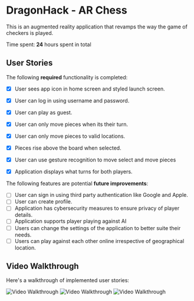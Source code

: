# DragonHack - AR Chess

This is an augmented reality application that revamps the way the game of checkers is played.

Time spent: **24** hours spent in total

## User Stories

The following **required** functionality is completed:

- [x] User sees app icon in home screen and styled launch screen.
- [x] User can log in using username and password.
- [x] User can play as guest.
- [x] User can only move pieces when its their turn.
- [x] User can only move pieces to valid locations.
- [x] Pieces rise above the board when selected.
- [x] User can use gesture recognition to move select and move pieces
- [x] Application displays what turns for both players.


The following features are potential **future improvements**:

- [ ] User can sign in using third party authentication like Google and Apple.
- [ ] User can create profile.
- [ ] Application has cybersecurity measures to ensure privacy of player details.
- [ ] Application supports player playing against AI
- [ ] Users can change the settings of the application to better suite their needs.
- [ ] Users can play against each other online irrespective of geographical location.

## Video Walkthrough

Here's a walkthrough of implemented user stories:

<img src='http://g.recordit.co/Qbsx4UQw0u.gif' title='Video Walkthrough' width='' alt='Video Walkthrough' />
<img src='http://g.recordit.co/fmj5qrGBYJ.gif' title='Video Walkthrough' width='' alt='Video Walkthrough' />
<img src='http://g.recordit.co/eueZoEUsXh.gif' title='Video Walkthrough' width='' alt='Video Walkthrough' />
